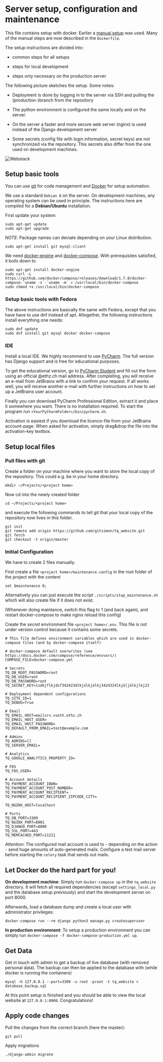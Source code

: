 # Server setup, configuration and maintenance

This file contains setup with docker. Earlier a [manual setup](setup_virtualenv.md) was used. Many of the manual steps are now described in the `Dockerfile`.

The setup instructions are divided into:

* common steps for all setups

* steps for local development

* steps only necessary on the production server

The following picture sketches the setup. Some notes:

* Deployment is done by logging in to the server via SSH and pulling the (production-)branch from the repository

* The python environment is configured the same locally and on the server.

* On the server a faster and more secure web server (nginx) is used instead of the Django development server

* Some secrets (config file with login information, secret keys) are not synchronized via the repository. This secrets also differ from the one used on development machines.

![Webstack](webstack.svg)

## Setup basic tools

You can use [git](https://git-scm.com/) for code management and [Docker](//www.docker.com) for setup automation.

We use a standard `Debian 8` on the server. On development machines, any operating system can be used in principle. The instructions here are compiled for a **Debian/Ubuntu** installation.

First update your system:

```shell
sudo apt-get update
sudo apt-get upgrade
```

*NOTE*: Package names can deviate depending on your Linux distribution.

```shell
sudo apt-get install git mysql-client
```

We need [docker-engine](https://docs.docker.com/engine/installation/linux/ubuntulinux/) and [docker-compose](https://docs.docker.com/compose/install/). With prerequisites satisfied, it boils down to

```shell
sudo apt-get install docker-engine
sudo curl -L https://github.com/docker/compose/releases/download/1.7.0/docker-compose-`uname -s`-`uname -m` > /usr/local/bin/docker-compose
sudo chmod +x /usr/local/bin/docker-compose
```
### Setup basic tools with Fedora
The above instructions are basically the same with Fedora, except that you have have to use dnf instead of apt. Altogether, the following instructions install everything one needs:
```shell
sudo dnf update
sudo dnf install git mysql docker docker-compose
```

### IDE

Install a local IDE. We highly recommend to use [PyCharm](https://www.jetbrains.com/pycharm/). The full version has Django support and is free for educational purposes.

To get the educational version, go to [PyCharm Student](https://www.jetbrains.com/shop/eform/students) and fill out the form using an official @ethz.ch mail address. After completing, you will receive an e-mail from JetBrains with a link to confirm your request. If all works well, you will receive another e-mail with further instructions on how to set up a JetBrains user account.

Finally you can download PyCharm Professional Edition, extract it and place it somewhere you want. There is no installation required. To start the program run `<YourPyCharmFolder>/bin/pycharm.sh`.

Activation is easiest if you download the licence-file from your JetBrains account-page. When asked for activation, simply drag&drop the file into the activation-key textbox.


## Setup local files

### Pull files with git

Create a folder on your machine where you want to store the local copy of the repository. This could e.g. be in your home directory.

```shell
mkdir ~/Projects/<project home>
```

Now cd into the newly created folder

```shell
cd ~/Projects/<project home>
```

and execute the following commands to tell git that your local copy of the repository now lives in this folder.

```shell
git init
git remote add origin https://github.com/gitsimon/tq_website.git
git fetch
git checkout -t origin/master
```

### Initial Configuration

We have to create 2 files manually.

First create a file `<project home>/maintenance.config` in the root folder of the project with the content

```shell
set $maintenance 0;
```

Alternatively you can just execute the script `./scripts/stop_maintenance.sh` which will also create file if it does not exist.

(Whenever doing maintance, switch this flag to 1 (and back again), and restart docker-compose to make nginx reload this config)

Create the *secret* environment file `<project home>/.env`.
This file is not under version control because it contains some secrets.

```
# This file defines environment variables which are used in docker-compose files (and by docker-compose itself)

# docker-compose default overwrites (see https://docs.docker.com/compose/reference/envvars/)
COMPOSE_FILE=docker-compose.yml

# Secrets
TQ_DB_ROOT_PASSWORD=root
TQ_DB_USER=root
TQ_DB_PASSWORD=root
TQ_SECRET_KEY=lsdkjflkjdsf3424234lkjölkjölkj3424324lkjöljölkjlkj23

# Deployment dependent configurations
TQ_SITE_ID=1
TQ_DEBUG=True

# Email
TQ_EMAIL_HOST=mailsrv.vseth.ethz.ch
TQ_EMAIL_HOST_USER=
TQ_EMAIL_HOST_PASSWORD=
TQ_DEFAULT_FROM_EMAIL=test@example.com

# Admins
TQ_ADMINS=[]
TQ_SERVER_EMAIL=

# Analytics
TQ_GOOGLE_ANALYTICS_PROPERTY_ID=

# FDS
TQ_FDS_USER=

# Account details
TQ_PAYMENT_ACCOUNT_IBAN=
TQ_PAYMENT_ACCOUNT_POST_NUMBER=
TQ_PAYMENT_ACCOUNT_RECIPIENT=
TQ_PAYMENT_ACCOUNT_RECIPIENT_ZIPCODE_CITY=

TQ_NGINX_HOST=localhost

# Ports
TQ_DB_PORT=3309
TQ_NGINX_PORT=8001
TQ_DJANGO_PORT=8000
TQ_SSL_PORT=443
TQ_MEMCACHED_PORT=11211
```

*Attention*: The configured mail account is used to - depending on the action - send huge amounts of auto-generated mails. Configure a test mail server before starting the `celery` task that sends out mails.


## Let Docker do the hard part for you!

**On development machine**:
Simply run
	``docker-compose up``
in the `tq_website` directory. It will fetch all required dependencies (except `settings_local.py` and the database setup previously) and start the development server on port 8000.

Afterwards, load a database dump and create a local user with administrator privileges:
   
    docker-compose run --rm django python3 manage.py createsuperuser

**In production environment**:
To setup a production environment you can simply run ``docker-compose -f docker-compose-production.yml up``.

## Get Data

Get in touch with admin to get a backup of live database (with removed personal data).
The backup can then be applied to the database with (while docker is running the containers)

```shell
mysql -h 127.0.0.1 --port=3309 -u root -proot -t tq_website < database_backup.sql
```
	



	
At this point setup is finished and you should be able to view the local website at `127.0.0.1:8000`. Congratulations!

    
    
## Apply code changes
Pull the changes from the correct branch (here the master):

```shell
git pull
```

Apply migrations

```shell
./django-admin migrate
```
